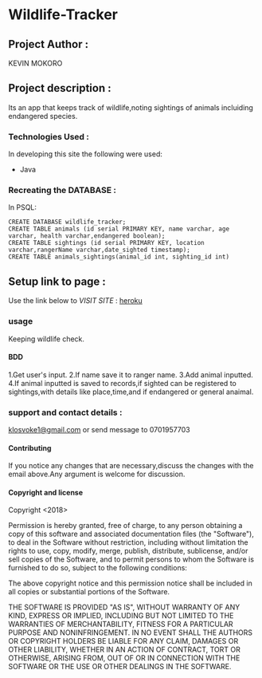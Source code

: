 # Wildlife-Tracker

## Project Author :

KEVIN MOKORO

## Project description :

Its an app that keeps track of wildlife,noting sightings of animals incluiding endangered species.

### Technologies Used :

In developing this site the following were used:
-   Java


### Recreating the DATABASE :

In PSQL:

    CREATE DATABASE wildlife_tracker;
    CREATE TABLE animals (id serial PRIMARY KEY, name varchar, age varchar, health varchar,endangered boolean);
    CREATE TABLE sightings (id serial PRIMARY KEY, location varchar,rangerName varchar,date_sighted timestamp);
    CREATE TABLE animals_sightings(animal_id int, sighting_id int)


## Setup link to page :

Use the link below to _VISIT SITE_ : [heroku](http://damp-mountain-79857.herokuapp.com/)

### usage
Keeping wildlife check.

#### BDD

1.Get user's input.
2.If name save it to ranger name.
3.Add animal inputted.
4.If animal inputted is saved to records,if sighted can be registered to sightings,with details like place,time,and if endangered or general anaimal.

### support and contact details :

klosvoke1@gmail.com or send message to 0701957703

#### Contributing

If you notice any changes that are necessary,discuss the changes with the email above.Any argument is welcome for discussion.

#### Copyright and license

Copyright <2018> <KEVIN MOKORO>

Permission is hereby granted, free of charge, to any person obtaining a copy of this software and associated documentation files (the "Software"), to deal in the Software without restriction, including without limitation the rights to use, copy, modify, merge, publish, distribute, sublicense, and/or sell copies of the Software, and to permit persons to whom the Software is furnished to do so, subject to the following conditions:

The above copyright notice and this permission notice shall be included in all copies or substantial portions of the Software.

THE SOFTWARE IS PROVIDED "AS IS", WITHOUT WARRANTY OF ANY KIND, EXPRESS OR IMPLIED, INCLUDING BUT NOT LIMITED TO THE WARRANTIES OF MERCHANTABILITY, FITNESS FOR A PARTICULAR PURPOSE AND NONINFRINGEMENT. IN NO EVENT SHALL THE AUTHORS OR COPYRIGHT HOLDERS BE LIABLE FOR ANY CLAIM, DAMAGES OR OTHER LIABILITY, WHETHER IN AN ACTION OF CONTRACT, TORT OR OTHERWISE, ARISING FROM, OUT OF OR IN CONNECTION WITH THE SOFTWARE OR THE USE OR OTHER DEALINGS IN THE SOFTWARE.
